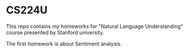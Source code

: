 # CS224U
This repo contains my homeworks for "Natural Language Understanding" course presented by Stanford university.

The first homework is about Sentiment analysis.